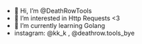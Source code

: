 - 👋 Hi, I’m @DeathRowTools
- 👀 I’m interested in Http Requests <3
- 🌱 I’m currently learning Golang
- instagram: @kk_k , @deathrow.tools_bye

<!---
DeathRowTools/DeathRowTools is a ✨ special ✨ repository because its `README.md` (this file) appears on your GitHub profile.
You can click the Preview link to take a look at your changes.
--->
